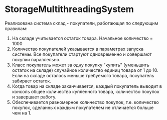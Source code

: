 # StorageMultithreadingSystem
Реализована система склад - покупатели, работающая по следующим правилам:
1. На складе учитывается остаток товара. Начальное количество = 1000
2. Количество покупателей указывается в параметрах запуска системы. Все покупатели стартуют одновременно и совершают покупки параллельно.
3. Класс покупатель может за одну покупку "купить" (уменьшить остаток на складе) случайное количество единиц товара от 1 до 10. Если на складе осталось меньше требуемого товара, покупатель забирает остаток.
4. Когда товар на складе заканчивается, каждый покупатель выводит в консоль общее количество купленного товара, количество покупок и завершает работу.
5. Обеспечивается равномерное количество покупок, т.е. количество покупок, сделанных каждым покупателем не отличается больше чем на 1.
